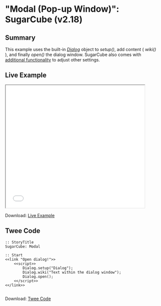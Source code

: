# "Modal (Pop-up Window)": SugarCube (v2.18)

## Summary
This example uses the built-in *[Dialog](http://www.motoslave.net/sugarcube/2/docs/api-dialog.html)* object to *setup()*, add content ( *wiki()* ), and finally *open()* the dialog window. SugarCube also comes with [additional functionality](http://www.motoslave.net/sugarcube/2/docs/api-dialog.html) to adjust other settings.

## Live Example
<section>
<iframe src="sugarcube_modal_example.html" height=400 width=90%></iframe>

Download: <a href="sugarcube_modal_example.html" target="_blank">Live Example</a>
</section>

## Twee Code

```
:: StoryTitle
SugarCube: Modal

:: Start
<<link "Open dialog!">>
	<<script>>
		Dialog.setup("Dialog");
		Dialog.wiki("Text within the dialog window");
		Dialog.open();
	<</script>>
<</link>>


```

Download: <a href="sugarcube_modal_twee.txt" target="_blank">Twee Code</a>
